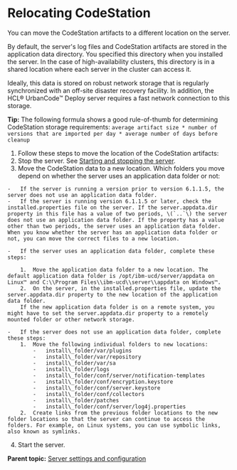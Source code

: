 # Relocating CodeStation

You can move the CodeStation artifacts to a different location on the server.

By default, the server's log files and CodeStation artifacts are stored in the application data directory. You specified this directory when you installed the server. In the case of high-availability clusters, this directory is in a shared location where each server in the cluster can access it.

Ideally, this data is stored on robust network storage that is regularly synchronized with an off-site disaster recovery facility. In addition, the HCL® UrbanCode™ Deploy server requires a fast network connection to this storage.

**Tip:** The following formula shows a good rule-of-thumb for determining CodeStation storage requirements: `average artifact size * number of versions that are imported per day * average number of days before cleanup`

1.  Follow these steps to move the location of the CodeStation artifacts:
2.   Stop the server. See [Starting and stopping the server](../../com.ibm.udeploy.install.doc/topics/run_server.md#).
3.   Move the CodeStation data to a new location. Which folders you move depend on whether the server uses an application data folder or not:

    -   If the server is running a version prior to version 6.1.1.5, the server does not use an application data folder.
    -   If the server is running version 6.1.1.5 or later, check the installed.properties file on the server. If the server.appdata.dir property in this file has a value of two periods, \(`..`\) the server does not use an application data folder. If the property has a value other than two periods, the server uses an application data folder.
    When you know whether the server has an application data folder or not, you can move the correct files to a new location.

    -   If the server uses an application data folder, complete these steps:

        1.  Move the application data folder to a new location. The default application data folder is /opt/ibm-ucd/server/appdata on Linux™ and C:\\Program Files\\ibm-ucd\\server\\appdata on Windows™.
        2.  On the server, in the installed.properties file, update the server.appdata.dir property to the new location of the application data folder.
        If the new application data folder is on a remote system, you might have to set the server.appdata.dir property to a remotely mounted folder or other network storage.

    -   If the server does not use an application data folder, complete these steps:
        1.  Move the following individual folders to new locations:
            -   install\_folder/var/plugins
            -   install\_folder/var/repository
            -   install\_folder/var/sa
            -   install\_folder/logs
            -   install\_folder/conf/server/notification-templates
            -   install\_folder/conf/encryption.keystore
            -   install\_folder/conf/server.keystore
            -   install\_folder/conf/collectors
            -   install\_folder/patches
            -   install\_folder/conf/server/log4j.properties
        2.  Create links from the previous folder locations to the new folder locations so that the server can continue to access the folders. For example, on Linux systems, you can use symbolic links, also known as symlinks.
4.   Start the server. 

**Parent topic:** [Server settings and configuration](../topics/settings_ch.md)

